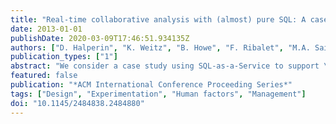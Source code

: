 ```yaml
---
title: "Real-time collaborative analysis with (almost) pure SQL: A case study in biogeochemical oceanography"
date: 2013-01-01
publishDate: 2020-03-09T17:46:51.934135Z
authors: ["D. Halperin", "K. Weitz", "B. Howe", "F. Ribalet", "M.A. Saito", "E. Virginia Armbrust"]
publication_types: ["1"]
abstract: "We consider a case study using SQL-as-a-Service to support \"instant analysis\" of weakly structured relational data at a multi-investigator science retreat. Here, \"weakly structured\" means tabular, rows-and-columns datasets that share some common context, but that have limited a priori agreement on file formats, relationships, types, schemas, metadata, or semantics. In this case study, the data were acquired from hundreds of distinct locations during a multi-day oceanographic cruise using a variety of physical, biological, and chemical sensors and assays. Months after the cruise when preliminary data processing was complete, 40+ researchers from a variety of disciplines participated in a two-day \"data synthesis workshop.\" At this workshop, two computer scientists used a web-based query-as-a-service platform called SQLShare to perform\"SQL stenography\": capturing the scientific discussion in real time to integrate data, test hypotheses, and populate visualizations to then inform and enhance further discussion. In this \"field test\" of our technology and approach, we found that it was not only feasible to support interactive science Q & A with essentially pure SQL, but that we significantly increased the value of the \"face time\" at the meeting: researchers from different fields were able to validate assumptions and resolve ambiguity about each others' fields. As a result, new science emerged from a meeting that was originally just a planning meeting. In this paper, we describe the details of this experiment, discuss our major findings, and lay out a new research agenda for collaborative science database services."
featured: false
publication: "*ACM International Conference Proceeding Series*"
tags: ["Design", "Experimentation", "Human factors", "Management"]
doi: "10.1145/2484838.2484880"
---
```


